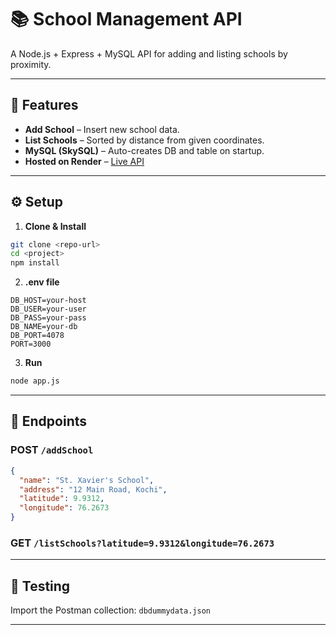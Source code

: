 # 📚 School Management API

A Node.js + Express + MySQL API for adding and listing schools by proximity.

---

## 🚀 Features
- **Add School** – Insert new school data.
- **List Schools** – Sorted by distance from given coordinates.
- **MySQL (SkySQL)** – Auto-creates DB and table on startup.
- **Hosted on Render** – [Live API](https://school-api-backend-k3vf.onrender.com)

---

## ⚙️ Setup

1. **Clone & Install**
```bash
git clone <repo-url>
cd <project>
npm install
```

2. **.env file**
```env
DB_HOST=your-host
DB_USER=your-user
DB_PASS=your-pass
DB_NAME=your-db
DB_PORT=4078
PORT=3000
```

3. **Run**
```bash
node app.js
```

---

## 🔌 Endpoints

### **POST** `/addSchool`
```json
{
  "name": "St. Xavier's School",
  "address": "12 Main Road, Kochi",
  "latitude": 9.9312,
  "longitude": 76.2673
}
```

### **GET** `/listSchools?latitude=9.9312&longitude=76.2673`

---

## 🧪 Testing
Import the Postman collection: `dbdummydata.json`

---
